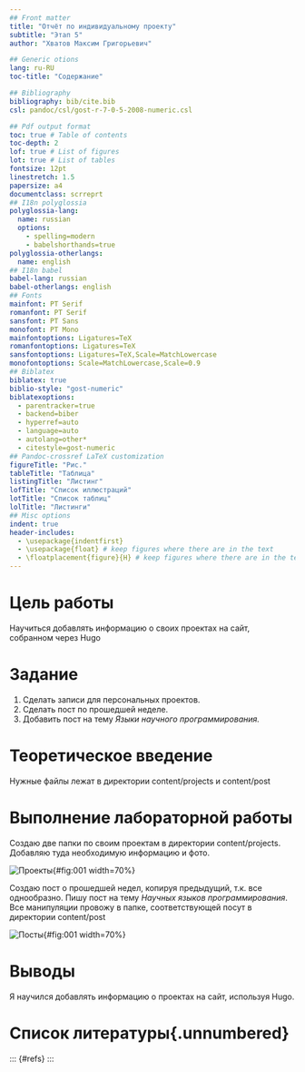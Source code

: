 ```yaml
---
## Front matter
title: "Отчёт по индивидуальному проекту"
subtitle: "Этап 5"
author: "Хватов Максим Григорьевич"

## Generic otions
lang: ru-RU
toc-title: "Содержание"

## Bibliography
bibliography: bib/cite.bib
csl: pandoc/csl/gost-r-7-0-5-2008-numeric.csl

## Pdf output format
toc: true # Table of contents
toc-depth: 2
lof: true # List of figures
lot: true # List of tables
fontsize: 12pt
linestretch: 1.5
papersize: a4
documentclass: scrreprt
## I18n polyglossia
polyglossia-lang:
  name: russian
  options:
	- spelling=modern
	- babelshorthands=true
polyglossia-otherlangs:
  name: english
## I18n babel
babel-lang: russian
babel-otherlangs: english
## Fonts
mainfont: PT Serif
romanfont: PT Serif
sansfont: PT Sans
monofont: PT Mono
mainfontoptions: Ligatures=TeX
romanfontoptions: Ligatures=TeX
sansfontoptions: Ligatures=TeX,Scale=MatchLowercase
monofontoptions: Scale=MatchLowercase,Scale=0.9
## Biblatex
biblatex: true
biblio-style: "gost-numeric"
biblatexoptions:
  - parentracker=true
  - backend=biber
  - hyperref=auto
  - language=auto
  - autolang=other*
  - citestyle=gost-numeric
## Pandoc-crossref LaTeX customization
figureTitle: "Рис."
tableTitle: "Таблица"
listingTitle: "Листинг"
lofTitle: "Список иллюстраций"
lotTitle: "Список таблиц"
lolTitle: "Листинги"
## Misc options
indent: true
header-includes:
  - \usepackage{indentfirst}
  - \usepackage{float} # keep figures where there are in the text
  - \floatplacement{figure}{H} # keep figures where there are in the text
---
```


# Цель работы

Научиться добавлять информацию о своих проектах на сайт, собранном через Hugo

# Задание

1. Сделать записи для персональных проектов.
2. Сделать пост по прошедшей неделе.
3. Добавить пост на тему *Языки научного программирования.*

# Теоретическое введение

Нужные файлы лежат в директории content/projects и content/post

# Выполнение лабораторной работы

Создаю две папки по своим проектам в директории content/projects. Добавляю туда необходимую информацию и фото.

![Проекты](image/projs.png){#fig:001 width=70%}

Создаю пост о прошедшей недел, копируя предыдущий, т.к. все однообразно. Пишу пост на тему *Научных языков программирования*. Все манипуляции провожу в папке, соответствующей посут в директории content/post

![Посты](image/posts.png){#fig:001 width=70%}

# Выводы

Я научился добавлять информацию о проектах на сайт, используя Hugo.

# Список литературы{.unnumbered}

::: {#refs}
:::
